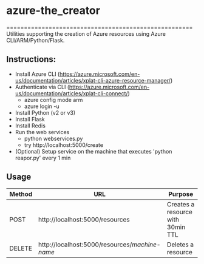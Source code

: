 # azure-the_creator
=====================================================
Utilities supporting the creation of Azure resources using Azure CLI/ARM/Python/Flask.

Instructions:
-------------

- Install Azure CLI (https://azure.microsoft.com/en-us/documentation/articles/xplat-cli-azure-resource-manager/)
- Authenticate via CLI (https://azure.microsoft.com/en-us/documentation/articles/xplat-cli-connect/)
	- azure config mode arm
	- azure login -u <username>
- Install Python (v2 or v3)
- Install Flask
- Install Redis
- Run the web services
	- python webservices.py
	- try http://localhost:5000/create
- (Optional) Setup service on the machine that executes 'python reapor.py' every 1 min


Usage
----------------

| Method        | URL                                            | Purpose  |
| ------------- | ---------------------------------------------- | -------- |
| POST          | http://localhost:5000/resources                | Creates a resource with 30min TTL |
| DELETE        | http://localhost:5000/resources/*machine-name* | Deletes a resource |
